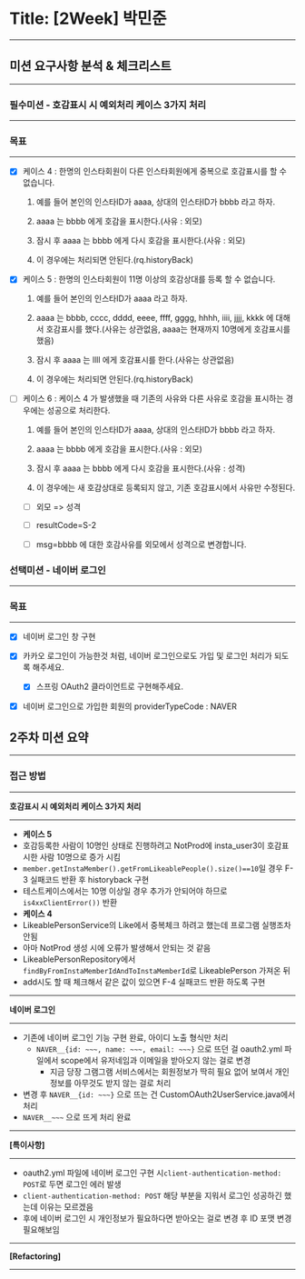 # Title: [2Week] 박민준

---
## 미션 요구사항 분석 & 체크리스트

---
### 필수미션 - 호감표시 시 예외처리 케이스 3가지 처리

---
### 목표

---
- [x] 케이스 4 : 한명의 인스타회원이 다른 인스타회원에게 중복으로 호감표시를 할 수 없습니다.
  1. 예를 들어 본인의 인스타ID가 aaaa, 상대의 인스타ID가 bbbb 라고 하자.

  1. aaaa 는 bbbb 에게 호감을 표시한다.(사유 : 외모)

  1. 잠시 후 aaaa 는 bbbb 에게 다시 호감을 표시한다.(사유 : 외모)

  1. 이 경우에는 처리되면 안된다.(rq.historyBack)
- [x] 케이스 5 : 한명의 인스타회원이 11명 이상의 호감상대를 등록 할 수 없습니다.

  1. 예를 들어 본인의 인스타ID가 aaaa 라고 하자.

  1. aaaa 는 bbbb, cccc, dddd, eeee, ffff, gggg, hhhh, iiii, jjjj, kkkk 에 대해서 호감표시를 했다.(사유는 상관없음, aaaa는 현재까지 10명에게 호감표시를 했음)

  1. 잠시 후 aaaa 는 llll 에게 호감표시를 한다.(사유는 상관없음)

  1. 이 경우에는 처리되면 안된다.(rq.historyBack)

- [ ] 케이스 6 : 케이스 4 가 발생했을 때 기존의 사유와 다른 사유로 호감을 표시하는 경우에는 성공으로 처리한다.

  1. 예를 들어 본인의 인스타ID가 aaaa, 상대의 인스타ID가 bbbb 라고 하자.

  1. aaaa 는 bbbb 에게 호감을 표시한다.(사유 : 외모)

  1. 잠시 후 aaaa 는 bbbb 에게 다시 호감을 표시한다.(사유 : 성격)

  1. 이 경우에는 새 호감상대로 등록되지 않고, 기존 호감표시에서 사유만 수정된다.

  - [ ] 외모 => 성격

  - [ ] resultCode=S-2

  - [ ] msg=bbbb 에 대한 호감사유를 외모에서 성격으로 변경합니다.


### 선택미션 - 네이버 로그인

---
### 목표

---
- [x] 네이버 로그인 창 구현
- [x] 카카오 로그인이 가능한것 처럼, 네이버 로그인으로도 가입 및 로그인 처리가 되도록 해주세요.
  - [x] 스프링 OAuth2 클라이언트로 구현해주세요.
- [x] 네이버 로그인으로 가입한 회원의 providerTypeCode : NAVER


## 2주차 미션 요약

---

### 접근 방법

---
**호감표시 시 예외처리 케이스 3가지 처리**

---
- **케이스 5**
- 호감등록한 사람이 10명인 상태로 진행하려고 NotProd에 insta_user3이 호감표시한 사람 10명으로 증가 시킴
- ```member.getInstaMember().getFromLikeablePeople().size()==10```일 경우 F-3 실패코드 반환 후 historyback 구현
- 테스트케이스에서는 10명 이상일 경우 추가가 안되어야 하므로 ```is4xxClientError())``` 반환
- **케이스 4**
- LikeablePersonService의 Like에서 중복체크 하려고 했는데 프로그램 실행조차 안됨
- 아마 NotProd 생성 시에 오류가 발생해서 안되는 것 같음
- LikeablePersonRepository에서 ```findByFromInstaMemberIdAndToInstaMemberId```로 LikeablePerson 가져온 뒤
- add시도 할 때 체크해서 같은 값이 있으면 F-4 실패코드 반환 하도록 구현
---
**네이버 로그인**

---
- 기존에 네이버 로그인 기능 구현 완료, 아이디 노출 형식만 처리
  - ```NAVER__{id: ~~~, name: ~~~, email: ~~~}``` 으로 뜨던 걸 oauth2.yml 파일에서 scope에서 유저네임과 이메일을 받아오지 않는 걸로 변경
    - 지금 당장 그램그램 서비스에서는 회원정보가 딱히 필요 없어 보여서 개인정보를 아무것도 받지 않는 걸로 처리
- 변경 후 ```NAVER__{id: ~~~}``` 으로 뜨는 건 CustomOAuth2UserService.java에서 처리
- ```NAVER__~~~``` 으로 뜨게 처리 완료
---
**[특이사항]**

---
- oauth2.yml 파일에 네이버 로그인 구현 시```client-authentication-method: POST```로 두면 로그인 에러 발생
- ```client-authentication-method: POST``` 해당 부분을 지워서 로그인 성공하긴 했는데 이유는 모르겠음
- 후에 네이버 로그인 시 개인정보가 필요하다면 받아오는 걸로 변경 후 ID 포맷 변경 필요해보임
---
  **[Refactoring]**

---